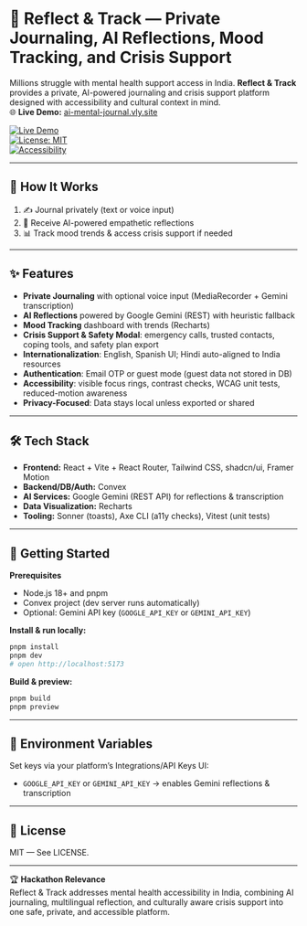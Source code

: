 # 🌱 Reflect & Track — Private Journaling, AI Reflections, Mood Tracking, and Crisis Support

Millions struggle with mental health support access in India. **Reflect & Track** provides a private, AI-powered journaling and crisis support platform designed with accessibility and cultural context in mind.  
🌐 **Live Demo:** [ai-mental-journal.vly.site](https://ai-mental-journal.vly.site/)  

[![Live Demo](https://img.shields.io/badge/Live%20Demo-Reflect%20%26%20Track-blue?style=flat&logo=vercel)](https://ai-mental-journal.vly.site/)  
[![License: MIT](https://img.shields.io/badge/License-MIT-green.svg)](LICENSE)  
[![Accessibility](https://img.shields.io/badge/Accessibility-WCAG%202.1%20AA-orange)]()  

---

## 🔄 How It Works
1. ✍️ Journal privately (text or voice input)
2. 🤖 Receive AI-powered empathetic reflections
3. 📊 Track mood trends & access crisis support if needed

---

## ✨ Features  

- **Private Journaling** with optional voice input (MediaRecorder + Gemini transcription)  
- **AI Reflections** powered by Google Gemini (REST) with heuristic fallback  
- **Mood Tracking** dashboard with trends (Recharts)  
- **Crisis Support & Safety Modal**: emergency calls, trusted contacts, coping tools, and safety plan export  
- **Internationalization**: English, Spanish UI; Hindi auto-aligned to India resources  
- **Authentication**: Email OTP or guest mode (guest data not stored in DB)  
- **Accessibility**: visible focus rings, contrast checks, WCAG unit tests, reduced-motion awareness  
- **Privacy-Focused**: Data stays local unless exported or shared  

---

## 🛠 Tech Stack  

- **Frontend:** React + Vite + React Router, Tailwind CSS, shadcn/ui, Framer Motion  
- **Backend/DB/Auth:** Convex  
- **AI Services:** Google Gemini (REST API) for reflections & transcription  
- **Data Visualization:** Recharts  
- **Tooling:** Sonner (toasts), Axe CLI (a11y checks), Vitest (unit tests)  

---

## 🚀 Getting Started  

**Prerequisites**  
- Node.js 18+ and pnpm  
- Convex project (dev server runs automatically)  
- Optional: Gemini API key (`GOOGLE_API_KEY` or `GEMINI_API_KEY`)  

**Install & run locally:**  
```bash
pnpm install
pnpm dev
# open http://localhost:5173
```  

**Build & preview:**  
```bash
pnpm build
pnpm preview
```  

---

## 🔐 Environment Variables  

Set keys via your platform’s Integrations/API Keys UI:  
- `GOOGLE_API_KEY` or `GEMINI_API_KEY` → enables Gemini reflections & transcription  

---

## 🧾 License  

MIT — See LICENSE.  

---

🏆 **Hackathon Relevance**  
Reflect & Track addresses mental health accessibility in India, combining AI journaling, multilingual reflection, and culturally aware crisis support into one safe, private, and accessible platform.  
